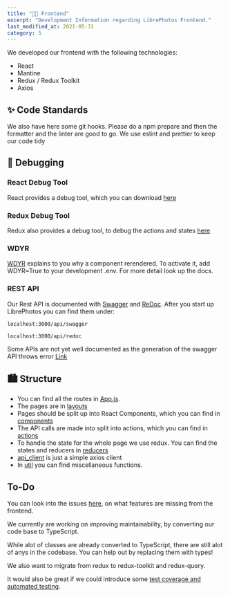 ```yaml
---
title: "👨‍💻 Frontend"
excerpt: "Development Information regarding LibrePhotos Frontend."
last_modified_at: 2021-05-31
category: 5
---
```


We developed our frontend with the following technologies:

- React
- Mantine
- Redux / Redux Toolkit
- Axios

## ✨ Code Standards

We also have here some git hooks. Please do a npm prepare and then the formatter and the linter are good to go. We use eslint and prettier to keep our code tidy

## 🐛 Debugging

### React Debug Tool

React provides a debug tool, which you can download [here](https://chrome.google.com/webstore/detail/react-developer-tools/fmkadmapgofadopljbjfkapdkoienihi?hl=de)

### Redux Debug Tool

Redux also provides a debug tool, to debug the actions and states [here](https://chrome.google.com/webstore/detail/redux-devtools/lmhkpmbekcpmknklioeibfkpmmfibljd?hl=de)

### WDYR

[WDYR](https://github.com/welldone-software/why-did-you-render) explains to you why a component rerendered. To activate it, add WDYR=True to your development .env. For more detail look up the docs.

### REST API

Our Rest API is documented with [Swagger](https://swagger.io/) and [ReDoc](https://redocly.github.io/redoc/). After you
start up LibrePhotos you can find them under:

```
localhost:3000/api/swagger
```

```
localhost:3000/api/redoc
```

Some APIs are not yet well documented as the generation of the swagger API throws error [Link](https://github.com/LibrePhotos/librephotos/issues/485)

## 🏙️ Structure

- You can find all the routes in [App.js](https://github.com/LibrePhotos/librephotos-frontend/blob/dev/src/App.js).
- The pages are in [layouts](https://github.com/LibrePhotos/librephotos-frontend/tree/dev/src/layouts)
- Pages should be split up into React Components, which you can find in
  [components](https://github.com/LibrePhotos/librephotos-frontend/tree/dev/src/components)
- The API calls are made into split into actions, which you can find in
  [actions](https://github.com/LibrePhotos/librephotos-frontend/tree/dev/src/actions)
- To handle the state for the whole page we use redux. You can find the states and reducers in
  [reducers](https://github.com/LibrePhotos/librephotos-frontend/tree/dev/src/reducers)
- [api_client](https://github.com/LibrePhotos/librephotos-frontend/tree/dev/src/api_client) is just a simple axios
  client
- In [util](https://github.com/LibrePhotos/librephotos-frontend/tree/dev/src/util) you can find miscellaneous functions.

## To-Do

You can look into the issues [here](https://github.com/LibrePhotos/librephotos/issues?q=is%3Aopen+is%3Aissue+label%3Afrontend),
on what features are missing from the frontend.

We currently are working on improving maintainability, by converting our code base to TypeScript.

While alot of classes are already converted to TypeScript, there are still alot of anys in the codebase. You can help out by replacing them with types!

We also want to migrate from redux to redux-toolkit and redux-query.

It would also be great if we could introduce some
[test coverage and automated testing](https://create-react-app.dev/docs/running-tests/).
